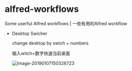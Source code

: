 # alfred-workflows
Some userful Alfred workflows | 一些有用的Alfred workflow

* Desktop Swicher

  change desktop by swich + numbers

  输入witch+数字快速当前桌面

  ![image-20190107150326723](https://ws4.sinaimg.cn/large/006tNc79gy1fyy185e54dj30v006c3zo.jpg)

